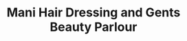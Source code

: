 ---
title: "Mani Hair Dressing and Gents Beauty Parlour"
url: /kollam/mani-hair-dressing-and-gents-beauty-parlour/
shop: hairdresser
---